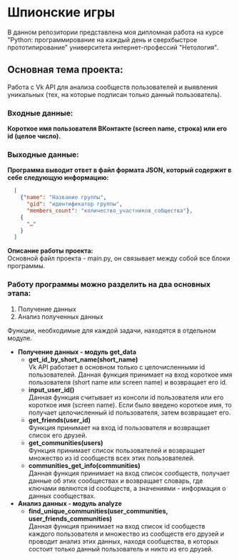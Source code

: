 # Шпионские игры

В данном репозитории представлена моя дипломная работа на курсе "Python: программирование на каждый день и сверхбыстрое прототипирование" университета интернет-профессий "Нетология". 

<h2> Основная тема проекта: </h2> Работа с Vk API для анализа сообществ пользователей и выявления уникальных (тех, на которые подписан только данный пользователь).

<h3> Входные данные: </h3> <b> Короткое имя пользователя ВКонтакте (screen name, строка) или его id (целое число). </b>
<h3> Выходные данные: </h3> <b> Программа выводит ответ в файл формата JSON, который содержит в себе следующую информацию: </b>

```json
  [
    {"name": "Название группы",  
      "gid": "идентификатор группы", 
      "members_count": "количество_участников_собщества"},
    {
      "…" 
    }
  ]
 ```
  
 </h3> <b> Описание работы проекта: </b> </h3>
<br> Основной файл проекта - main.py, он связывает между собой все блоки программы. </br>
<h3> <b> Работу программы можно разделить на два основных этапа: </b> </h3> 
<ol>
  <li> Получение данных </li>
  <li> Анализ полученных данных </li>
</ol>

Функции, необходимые для каждой задачи, находятся в отдельном модуле. 
<ul>
  <li> <b> Получение данных - модуль get_data </b>
    <ul>
      <li> <b> get_id_by_short_name(short_name) </b> </br> Vk API работает в основном только с целочисленными id пользователей. Данная              функция принимает на вход короткое имя пользователя (short name или screen name) и возвращает его id.</li>
      <li> <b> input_user_id() </b> </br> Данная функция считывает из консоли id пользователя или его короткое имя (screen name). Если              было введено короткое имя, то получает целочисленный id пользователя, затем возвращает его. </li>
      <li> <b> get_friends(user_id) </b> </br> Функция принимает на вход id пользователя и возвращает список его друзей. </li>
      <li> <b> get_communities(users) </b> </br> Функция принимает список пользователей и возвращает множество из id сообществ всех этих            пользователей. </li>
      <li> <b> communities_get_info(communities) </b> </br> Данная функция принимает на вход список сообществ, получает данные об этих             сообществах и возвращает словарь, где ключами являются id сообществ, а значениями - информация о данных сообществах. </li>
    </ul>
  </li>
  <li> <b> Анализ данных - модуль analyze </b>
      <ul>
        <li> <b> find_unique_communities(user_communities, user_friends_communities) </b> </br> Данная функция принимает на вход список              id сообществ каждого пользователя и множество из сообществ его друзей и проводит анализ этих данных, находя сообщества, в                которых состоит только данный пользователь и никто из его друзей.
        </li>
      </ul>
  </ul>
</ul>
